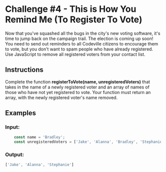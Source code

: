 # Challenge #4 - This is How You Remind Me (To Register To Vote)

Now that you've squashed all the bugs in the city's new voting software, it's time to jump back on the campaign trail. The election is coming up soon! You need to send out reminders to all Codeville citizens to encourage them to vote, but you don't want to spam people who have already registered. Use JavaScript to remove all registered voters from your contact list.

## Instructions
Complete the function **registerToVote(name, unregisteredVoters)** that takes in the name of a newly registered voter and an array of names of those who have not yet registered to vote. Your function must return an array, with the newly registered voter's name removed.

## Examples
### Input:
```javascript
    const name = 'Bradley';
    const unregisteredVoters = ['Jake', 'Alanna', 'Bradley', 'Stephanie'];
```    
### Output:
```javascript
['Jake', 'Alanna', 'Stephanie']
```
